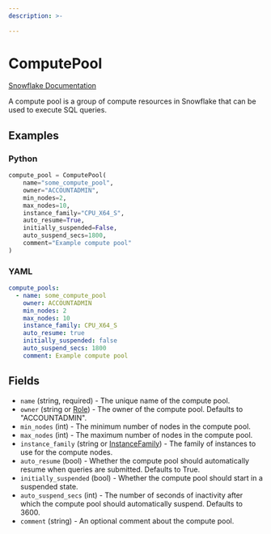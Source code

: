 ```yaml
---
description: >-
  
---
```


# ComputePool

[Snowflake Documentation](https://docs.snowflake.com/en/sql-reference/sql/create-compute-pool)

A compute pool is a group of compute resources in Snowflake that can be used to execute SQL queries.


## Examples

### Python

```python
compute_pool = ComputePool(
    name="some_compute_pool",
    owner="ACCOUNTADMIN",
    min_nodes=2,
    max_nodes=10,
    instance_family="CPU_X64_S",
    auto_resume=True,
    initially_suspended=False,
    auto_suspend_secs=1800,
    comment="Example compute pool"
)
```


### YAML

```yaml
compute_pools:
  - name: some_compute_pool
    owner: ACCOUNTADMIN
    min_nodes: 2
    max_nodes: 10
    instance_family: CPU_X64_S
    auto_resume: true
    initially_suspended: false
    auto_suspend_secs: 1800
    comment: Example compute pool
```


## Fields

* `name` (string, required) - The unique name of the compute pool.
* `owner` (string or [Role](role.md)) - The owner of the compute pool. Defaults to "ACCOUNTADMIN".
* `min_nodes` (int) - The minimum number of nodes in the compute pool.
* `max_nodes` (int) - The maximum number of nodes in the compute pool.
* `instance_family` (string or [InstanceFamily](instance_family.md)) - The family of instances to use for the compute nodes.
* `auto_resume` (bool) - Whether the compute pool should automatically resume when queries are submitted. Defaults to True.
* `initially_suspended` (bool) - Whether the compute pool should start in a suspended state.
* `auto_suspend_secs` (int) - The number of seconds of inactivity after which the compute pool should automatically suspend. Defaults to 3600.
* `comment` (string) - An optional comment about the compute pool.


